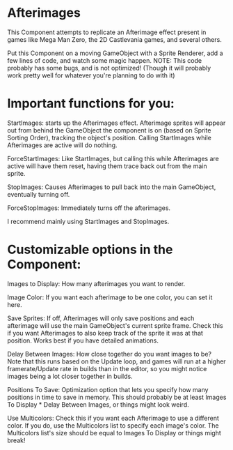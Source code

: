 # Afterimages

This Component attempts to replicate an Afterimage effect present in games like Mega Man Zero, the 2D Castlevania games, and several others.

Put this Component on a moving GameObject with a Sprite Renderer, add a few lines of code, and watch some magic happen. NOTE: This code probably has some bugs, and is not optimized! (Though it will probably work pretty well for whatever you're planning to do with it)

# Important functions for you:

StartImages: starts up the Afterimages effect. Afterimage sprites will appear out from behind the GameObject the component is on (based on Sprite Sorting Order), tracking the object's position. Calling StartImages while Afterimages are active will do nothing.

ForceStartImages: Like StartImages, but calling this while Afterimages are active will have them reset, having them trace back out from the main sprite.

StopImages: Causes Afterimages to pull back into the main GameObject, eventually turning off.

ForceStopImages: Immediately turns off the afterimages.

I recommend mainly using StartImages and StopImages.








# Customizable options in the Component:

Images to Display: How many afterimages you want to render.

Image Color: If you want each afterimage to be one color, you can set it here.

Save Sprites: If off, Afterimages will only save positions and each afterimage will use the main GameObject's current sprite frame. Check this if you want Afterimages to also keep track of the sprite it was at that position. Works best if you have detailed animations.

Delay Between Images: How close together do you want images to be? Note that this runs based on the Update loop, and games will run at a higher framerate/Update rate in builds than in the editor, so you might notice images being a lot closer together in builds.

Positions To Save: Optimization option that lets you specify how many positions in time to save in memory. This should probably be at least Images To Display * Delay Between Images, or things might look weird.

Use Multicolors: Check this if you want each Afterimage to use a different color. If you do, use the Multicolors list to specify each image's color. The Multicolors list's size should be equal to Images To Display or things might break!

